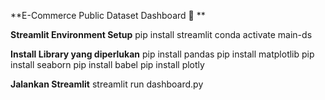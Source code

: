 **E-Commerce Public Dataset Dashboard 🛒 ** 

**Streamlit Environment Setup**
pip install streamlit
conda activate main-ds

**Install Library yang diperlukan**
pip install pandas 
pip install matplotlib 
pip install seaborn 
pip install babel 
pip install plotly

**Jalankan Streamlit**
streamlit run dashboard.py





